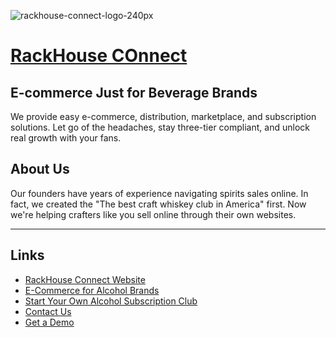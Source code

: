 ![rackhouse-connect-logo-240px](https://github.com/RackHouse-Connect/.github/assets/676428/84be67d3-2726-424d-927c-a28ead0c63d0)

# [RackHouse COnnect](https://www.rackhouseconnect.com/) 

## E-commerce Just for Beverage Brands

We provide easy e-commerce, distribution, marketplace, and subscription solutions. Let go of the headaches, stay three-tier compliant, and unlock real growth with your fans.


## About Us

Our founders have years of experience navigating spirits sales online. In fact, we created the "The best craft whiskey club in America" first. Now we're helping crafters like you sell online through their own websites.

---


## Links

* [RackHouse Connect Website](https://www.rackhouseconnect.com/)
* [E-Commerce for Alcohol Brands](https://www.rackhouseconnect.com/ecommerce-for-alcohol-brands)
* [Start Your Own Alcohol Subscription Club](https://www.rackhouseconnect.com/alcohol-subscription-clubs)
* [Contact Us](https://www.rackhouseconnect.com/contact)
* [Get a Demo](https://www.rackhouseconnect.com/demo)
